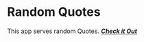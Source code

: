 
# Random Quotes

This app serves random Quotes. 
**_[Check it Out](https://balli-random-quotes.herokuapp.com/)_**
